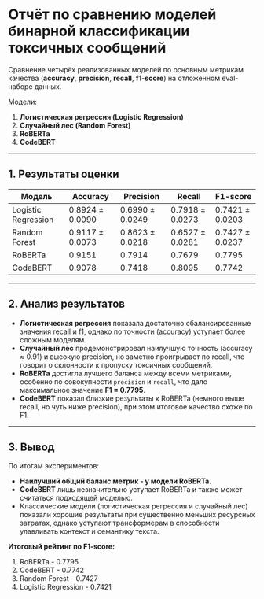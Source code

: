 # Отчёт по сравнению моделей бинарной классификации токсичных сообщений

Сравнение четырёх реализованных моделей по основным метрикам качества (**accuracy**, **precision**, **recall**, **f1-score**) на отложенном eval-наборе данных.

Модели:
1. **Логистическая регрессия (Logistic Regression)**
2. **Случайный лес (Random Forest)**
3. **RoBERTa**
4. **CodeBERT**

---

## 1. Результаты оценки

| Модель              | Accuracy | Precision | Recall | F1-score |
|----------------------|-----------|------------|---------|-----------|
| Logistic Regression  | 0.8924 ± 0.0090 | 0.6990 ± 0.0249 | 0.7918 ± 0.0273 | 0.7421 ± 0.0203 |
| Random Forest        | 0.9117 ± 0.0073 | 0.8623 ± 0.0218 | 0.6527 ± 0.0281 | 0.7427 ± 0.0237 |
| RoBERTa              | 0.9151 | 0.7914 | 0.7679 | 0.7795 |
| CodeBERT             | 0.9078 | 0.7418 | 0.8095 | 0.7742 |

---

## 2. Анализ результатов

- **Логистическая регрессия** показала достаточно сбалансированные значения recall и f1, однако по точности (accuracy) уступает более сложным моделям.
- **Случайный лес** продемонстрировал наилучшую точность (accuracy ≈ 0.91) и высокую precision, но заметно проигрывает по recall, что говорит о склонности к пропуску токсичных сообщений.
- **RoBERTa** достигла лучшего баланса между всеми метриками, особенно по совокупности `precision` и `recall`, что дало максимальное значение **F1 = 0.7795**.
- **CodeBERT** показал близкие результаты к RoBERTa (немного выше recall, но чуть ниже precision), при этом итоговое качество схоже по F1.

---

## 3. Вывод

По итогам экспериментов:
- **Наилучший общий баланс метрик - у модели RoBERTa.**
- **CodeBERT** лишь незначительно уступает RoBERTa и также может считаться подходящей моделью.
- Классические модели (логистическая регрессия и случайный лес) показали хорошие результаты при существенно меньших ресурсных затратах, однако уступают трансформерам в способности улавливать контекст и семантику текста.

**Итоговый рейтинг по F1-score:**
1. RoBERTa - 0.7795  
2. CodeBERT - 0.7742  
3. Random Forest - 0.7427  
4. Logistic Regression - 0.7421
